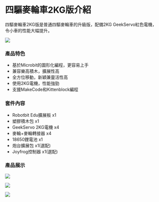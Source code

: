 # 四驅麥輪車2KG版介紹

四驅麥輪車2KG版是普通四驅麥輪車的升級版，配備2KG GeekServo紅色電機，令小車的性能大幅提升。

![](https://kittenbothk.readthedocs.io/en/latest/\_images/2kg\_1.png)

### 產品特色

* 基於Microbit的圖形化編程，更容易上手
* 兼容樂高積木，擴展性高
* 全方位移動，新穎兼靈活性高
* 使用2KG電機，性能強勁
* 支援MakeCode和Kittenblock編程

### 套件內容

* Robotbit Edu擴展板 x1
* 塑膠積木包 x1
* GeekServo 2KG電機 x4
* 麥輪+麥輪轉接器 x4
* 18650鋰電池 x1
* 炮台擴展包 x1(選配)
* Joyfrog控制器 x1(選配)

### 產品展示

![](https://kittenbothk.readthedocs.io/en/latest/\_images/2kg\_2.png)

![](https://kittenbothk.readthedocs.io/en/latest/\_images/2kg\_3.png)

![](https://kittenbothk.readthedocs.io/en/latest/\_images/2kg\_4.png)

